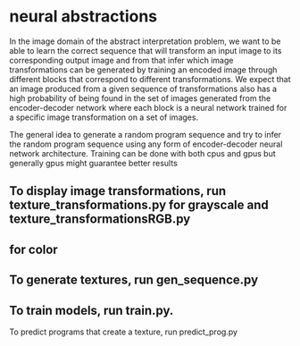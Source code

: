 # neural abstractions

In the image domain of the abstract interpretation problem, we want to be able to learn the correct
sequence that will transform an input image to its corresponding output image and from that infer which image
transformations can be generated by training an encoded image through different blocks that correspond to
different transformations. We expect that an image produced from a given sequence of transformations also has
a high probability of being found in the set of images generated from the encoder-decoder network where each
block is a neural network trained for a specific image transformation on a set of images.

The general idea to generate a random program sequence and try to infer the random program sequence using any
form of encoder-decoder neural network architecture. Training can be done with both cpus and gpus but generally
gpus might guarantee better results

To display image transformations, run texture_transformations.py for grayscale and texture_transformationsRGB.py
----------------------------------------------------------------------------------------------------------------
for color
-----------------------------------------
To generate textures, run gen_sequence.py
-----------------------------------------
To train models, run train.py.
-----------------------------------------
To predict programs that create a texture, run predict_prog.py
